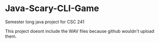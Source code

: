 # Java-Scary-CLI-Game
Semester long java project for CSC 241

This project doesnt include the WAV files because github wouldn't upload them.
